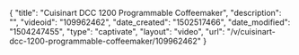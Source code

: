 {
    "title": "Cuisinart DCC 1200 Programmable Coffeemaker",
    "description": "",
    "videoid": "109962462",
    "date_created": "1502517466",
    "date_modified": "1504247455",
    "type": "captivate",
    "layout": "video",
    "url": "\/v\/cuisinart-dcc-1200-programmable-coffeemaker\/109962462"
}